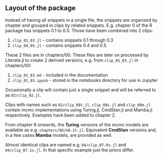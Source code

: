 ## Layout of the package

Instead of having all snippets in a single file, the snippets are organized by chapter and grouped in clips by related snippets. E.g. chapter 0 of the R package has snippets 0.1 to 0.5. Those have been combined into 2 clips:

1. `clip_01_03.jl` - contains snippets 0.1 through 0.3
2. `clip_04_05.jl` - contains snippets 0.4 and 0.5.

These 2 files are in chapters/00. These files are later on processed by Literate.jl to create 2 derived versions, e.g. from `clip_01_03.jl` in chapters/00:

1. `clip_01_03.md` - included in the documentation
2. `clip_01_03.ipynb` - stored in the notebooks directory for use in Jupyter

Occasionally a clip will contain just a single snippet and will be referred to as `03/clip_02.jl`. 

Clips with names such as `02/clip_08t.jl`, `clip_08s.jl` and `clip_08m.jl` contain mcmc implementations using Turing.jl, CmdStan.jl and Mamba.jl respectively. Examples have been added to chapter 2.

From chapter 8 onwards, the **Turing** versions of the mcmc models are available as e.g. `chapters/08/m8.1t.jl`. Equivalent **CmdStan** versions and, in a few cases **Mamba** models, are provided as well.

Almost identical clips are named e.g. `04/clip_07.0s.jl` and `04/clip_07.1s.jl`. In that specific example just the priors differ.
